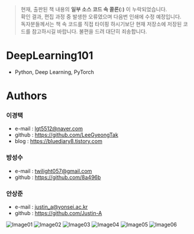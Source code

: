 > 현재, 출판된 책 내용의 **일부 소스 코드 속 콜론(:)** 이 누락되었습니다. <br>
> 확인 결과, 편집 과정 중 발생한 오류였으며 다음번 인쇄에 수정 예정입니다. <br>
> 독자분들께서는 책 속 코드를 직접 타이핑 하시기보단 현재 저장소에 저장된 코드를 참고하시길 바랍니다. 
> 불편을 드려 대단히 죄송합니다. 

# DeepLearning101
- Python, Deep Learning, PyTorch




# Authors
### 이경택 
- e-mail : lgt5512@naver.com
- github : https://github.com/LeeGyeongTak
- blog : https://bluediary8.tistory.com

### 방성수
- e-mail : twilight057@gmail.com
- github : https://github.com/8a496b

### 안상준
- e-mail : justin_a@yonsei.ac.kr
- github : https://github.com/Justin-A

![Image01](https://user-images.githubusercontent.com/35527874/95832687-9a89f800-0d75-11eb-9866-d1067e594a78.jpg)
![Image02](https://user-images.githubusercontent.com/35527874/95832694-9e1d7f00-0d75-11eb-9705-a066dd48687c.jpg)
![Image03](https://user-images.githubusercontent.com/35527874/95832700-9fe74280-0d75-11eb-8418-34f5aef31b8a.jpg)
![Image04](https://user-images.githubusercontent.com/35527874/95832706-a1b10600-0d75-11eb-856a-8f10e192749a.jpg)
![Image05](https://user-images.githubusercontent.com/35527874/95832713-a2e23300-0d75-11eb-971e-8409fced8707.jpg)
![Image06](https://user-images.githubusercontent.com/35527874/95832720-a4abf680-0d75-11eb-93e3-03c8408eb658.jpg)
